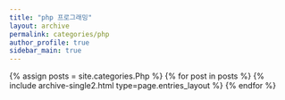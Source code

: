 ```yaml
---
title: "php 프로그래밍"
layout: archive
permalink: categories/php
author_profile: true
sidebar_main: true
---
```



{% assign posts = site.categories.Php %}
{% for post in posts %} {% include archive-single2.html type=page.entries_layout %} {% endfor %}